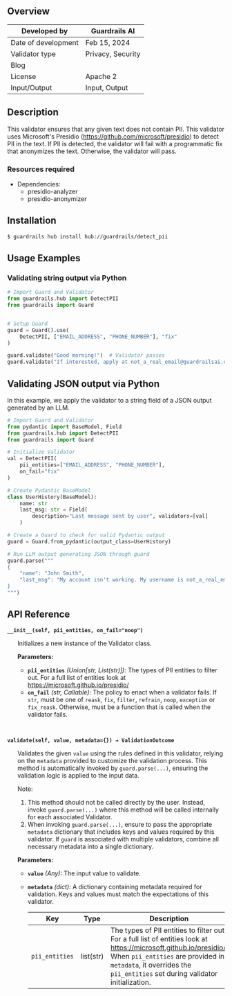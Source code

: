 ## Overview

| Developed by | Guardrails AI |
| --- | --- |
| Date of development | Feb 15, 2024 |
| Validator type | Privacy, Security |
| Blog |  |
| License | Apache 2 |
| Input/Output | Input, Output |

## Description

This validator ensures that any given text does not contain PII. This validator uses Microsoft's Presidio (https://github.com/microsoft/presidio) to detect PII in the text. If PII is detected, the validator will fail with a programmatic fix that anonymizes the text. Otherwise, the validator will pass.

### Resources required

* Dependencies:
    - presidio-analyzer
    - presidio-anonymizer

## Installation

```bash
$ guardrails hub install hub://guardrails/detect_pii
```

## Usage Examples

### Validating string output via Python

```python
# Import Guard and Validator
from guardrails.hub import DetectPII
from guardrails import Guard


# Setup Guard
guard = Guard().use(
    DetectPII, ["EMAIL_ADDRESS", "PHONE_NUMBER"], "fix"
)

guard.validate("Good morning!")  # Validator passes
guard.validate("If interested, apply at not_a_real_email@guardrailsai.com")  # Validator fails
```

## Validating JSON output via Python

In this example, we apply the validator to a string field of a JSON output generated by an LLM.

```python
# Import Guard and Validator
from pydantic import BaseModel, Field
from guardrails.hub import DetectPII
from guardrails import Guard

# Initialize Validator
val = DetectPII(
    pii_entities=["EMAIL_ADDRESS", "PHONE_NUMBER"],
    on_fail="fix"
)

# Create Pydantic BaseModel
class UserHistory(BaseModel):
    name: str
    last_msg: str = Field(
        description="Last message sent by user", validators=[val]
    )

# Create a Guard to check for valid Pydantic output
guard = Guard.from_pydantic(output_class=UserHistory)

# Run LLM output generating JSON through guard
guard.parse("""
{
    "name": "John Smith",
    "last_msg": "My account isn't working. My username is not_a_real_email@guardrailsai.com"
}
""")
```

## API Reference

**`__init__(self, pii_entities, on_fail="noop")`**
<ul>

Initializes a new instance of the Validator class.

**Parameters:**

- **`pii_entities`** *(Union[str, List(str)])*: The types of PII entities to filter out. For a full list of entities look at https://microsoft.github.io/presidio/
- **`on_fail`** *(str, Callable):* The policy to enact when a validator fails. If `str`, must be one of `reask`, `fix`, `filter`, `refrain`, `noop`, `exception` or `fix_reask`. Otherwise, must be a function that is called when the validator fails.

</ul>

<br/>

**`validate(self, value, metadata={}) → ValidationOutcome`**

<ul>

Validates the given `value` using the rules defined in this validator, relying on the `metadata` provided to customize the validation process. This method is automatically invoked by `guard.parse(...)`, ensuring the validation logic is applied to the input data.

Note:

1. This method should not be called directly by the user. Instead, invoke `guard.parse(...)` where this method will be called internally for each associated Validator.
2. When invoking `guard.parse(...)`, ensure to pass the appropriate `metadata` dictionary that includes keys and values required by this validator. If `guard` is associated with multiple validators, combine all necessary metadata into a single dictionary.

**Parameters:**

- **`value`** *(Any):* The input value to validate.
- **`metadata`** *(dict):* A dictionary containing metadata required for validation. Keys and values must match the expectations of this validator.
    
    
    | Key | Type | Description | Default |
    | --- | --- | --- | --- |
    | `pii_entities` | list(str) | The types of PII entities to filter out. For a full list of entities look at https://microsoft.github.io/presidio/. When `pii_entities` are provided in `metadata`, it overrides the `pii_entities` set during validator initialization. | N/A |

</ul>

